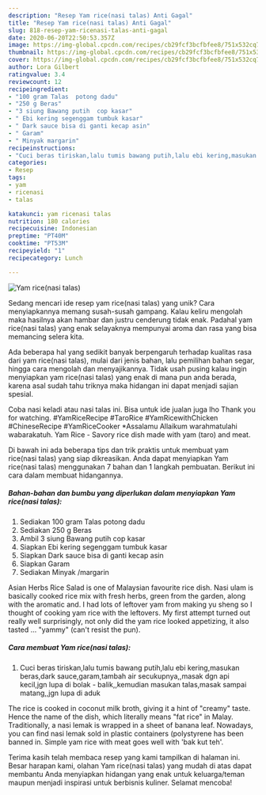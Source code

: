 ```yaml
---
description: "Resep Yam rice(nasi talas) Anti Gagal"
title: "Resep Yam rice(nasi talas) Anti Gagal"
slug: 818-resep-yam-ricenasi-talas-anti-gagal
date: 2020-06-20T22:50:53.357Z
image: https://img-global.cpcdn.com/recipes/cb29fcf3bcfbfee8/751x532cq70/yam-ricenasi-talas-foto-resep-utama.jpg
thumbnail: https://img-global.cpcdn.com/recipes/cb29fcf3bcfbfee8/751x532cq70/yam-ricenasi-talas-foto-resep-utama.jpg
cover: https://img-global.cpcdn.com/recipes/cb29fcf3bcfbfee8/751x532cq70/yam-ricenasi-talas-foto-resep-utama.jpg
author: Lora Gilbert
ratingvalue: 3.4
reviewcount: 12
recipeingredient:
- "100 gram Talas  potong dadu"
- "250 g Beras"
- "3 siung Bawang putih  cop kasar"
- " Ebi kering segenggam tumbuk kasar"
- " Dark sauce bisa di ganti kecap asin"
- " Garam"
- " Minyak margarin"
recipeinstructions:
- "Cuci beras tiriskan,lalu tumis bawang putih,lalu ebi kering,masukan beras,dark sauce,garam,tambah air secukupnya,,masak dgn api kecil,jgn lupa di bolak - balik,,kemudian masukan talas,masak sampai matang,,jgn lupa di aduk"
categories:
- Resep
tags:
- yam
- ricenasi
- talas

katakunci: yam ricenasi talas 
nutrition: 180 calories
recipecuisine: Indonesian
preptime: "PT40M"
cooktime: "PT53M"
recipeyield: "1"
recipecategory: Lunch

---
```



![Yam rice(nasi talas)](https://img-global.cpcdn.com/recipes/cb29fcf3bcfbfee8/751x532cq70/yam-ricenasi-talas-foto-resep-utama.jpg)

Sedang mencari ide resep yam rice(nasi talas) yang unik? Cara menyiapkannya memang susah-susah gampang. Kalau keliru mengolah maka hasilnya akan hambar dan justru cenderung tidak enak. Padahal yam rice(nasi talas) yang enak selayaknya mempunyai aroma dan rasa yang bisa memancing selera kita.

Ada beberapa hal yang sedikit banyak berpengaruh terhadap kualitas rasa dari yam rice(nasi talas), mulai dari jenis bahan, lalu pemilihan bahan segar, hingga cara mengolah dan menyajikannya. Tidak usah pusing kalau ingin menyiapkan yam rice(nasi talas) yang enak di mana pun anda berada, karena asal sudah tahu triknya maka hidangan ini dapat menjadi sajian spesial.

Coba nasi keladi atau nasi talas ini. Bisa untuk ide jualan juga lho Thank you for watching. #YamRiceRecipe #TaroRice #YamRicewithChicken #ChineseRecipe #YamRiceCooker *Assalamu Allaikum warahmatulahi wabarakatuh. Yam Rice - Savory rice dish made with yam (taro) and meat.


Di bawah ini ada beberapa tips dan trik praktis untuk membuat yam rice(nasi talas) yang siap dikreasikan. Anda dapat menyiapkan Yam rice(nasi talas) menggunakan 7 bahan dan 1 langkah pembuatan. Berikut ini cara dalam membuat hidangannya.

<!--inarticleads1-->

##### Bahan-bahan dan bumbu yang diperlukan dalam menyiapkan Yam rice(nasi talas):

1. Sediakan 100 gram Talas  potong dadu
1. Sediakan 250 g Beras
1. Ambil 3 siung Bawang putih  cop kasar
1. Siapkan  Ebi kering segenggam tumbuk kasar
1. Siapkan  Dark sauce bisa di ganti kecap asin
1. Siapkan  Garam
1. Sediakan  Minyak /margarin


Asian Herbs Rice Salad is one of Malaysian favourite rice dish. Nasi ulam is basically cooked rice mix with fresh herbs, green from the garden, along with the aromatic and. I had lots of leftover yam from making yu sheng so I thought of cooking yam rice with the leftovers. My first attempt turned out really well surprisingly, not only did the yam rice looked appetizing, it also tasted … &#34;yammy&#34; (can&#39;t resist the pun). 

<!--inarticleads2-->

##### Cara membuat Yam rice(nasi talas):

1. Cuci beras tiriskan,lalu tumis bawang putih,lalu ebi kering,masukan beras,dark sauce,garam,tambah air secukupnya,,masak dgn api kecil,jgn lupa di bolak - balik,,kemudian masukan talas,masak sampai matang,,jgn lupa di aduk


The rice is cooked in coconut milk broth, giving it a hint of &#34;creamy&#34; taste. Hence the name of the dish, which literally means &#34;fat rice&#34; in Malay. Traditionally, a nasi lemak is wrapped in a sheet of banana leaf. Nowadays, you can find nasi lemak sold in plastic containers (polystyrene has been banned in. Simple yam rice with meat goes well with &#39;bak kut teh&#39;. 

Terima kasih telah membaca resep yang kami tampilkan di halaman ini. Besar harapan kami, olahan Yam rice(nasi talas) yang mudah di atas dapat membantu Anda menyiapkan hidangan yang enak untuk keluarga/teman maupun menjadi inspirasi untuk berbisnis kuliner. Selamat mencoba!

